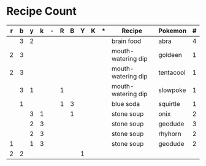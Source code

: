 # Recipe Count

| r | b | y | k | - | R | B | Y | K | * | Recipe             | Pokemon   | # |
|---|---|---|---|---|---|---|---|---|---|--------------------|-----------|---|
|   | 3 | 2 |   |   |   |   |   |   |   | brain food         | abra      | 4 |
| 2 | 3 |   |   |   |   |   |   |   |   | mouth-watering dip | goldeen   | 1 |
| 2 | 3 |   |   |   |   |   |   |   |   | mouth-watering dip | tentacool | 1 |
|   | 3 | 1 |   |   | 1 |   |   |   |   | mouth-watering dip | slowpoke  | 1 |
|   | 1 |   |   |   | 1 | 3 |   |   |   | blue soda          | squirtle  | 1 |
|   |   | 3 | 1 |   |   | 1 |   |   |   | stone soup         | onix      | 2 |
|   |   | 2 | 3 |   |   |   |   |   |   | stone soup         | geodude   | 3 |
|   |   | 2 | 3 |   |   |   |   |   |   | stone soup         | rhyhorn   | 2 |
| 1 |   | 1 | 3 |   |   |   |   |   |   | stone soup         | geodude   | 2 |
| 2 | 2 |   |   |   |   |   | 1 |   |   |                    |           |   |
